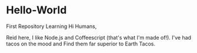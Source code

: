 # Hello-World
First Repository Learning 
Hi Humans,

Reid here, I like Node.js and Coffeescript (that's what I'm made of!).
I've had tacos on the mood and Find them far superior to Earth Tacos.
